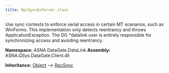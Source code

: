 ```yaml
---
title: RpcSyncEnforcer class
---
```


Use sync contexts to enforce serial access in certain MT scenarios,
such as WinForms.  This implementation only detects reentrancy and
throws ApplicationException.  The DG *datalink user is entirely
responsible for synchronizing access and avoiding reentrancy.

**Namespace:** ASNA.DataGate.DataLink
**Assembly:** ASNA.QSys.DataGate.Client.dll

**Inheritance:** [Object](https://docs.microsoft.com/en-us/dotnet/api/system.object) --> [RpcSync](/reference/datagate/data-gate-data-link/rpc-sync.html)
<br>
<br>
